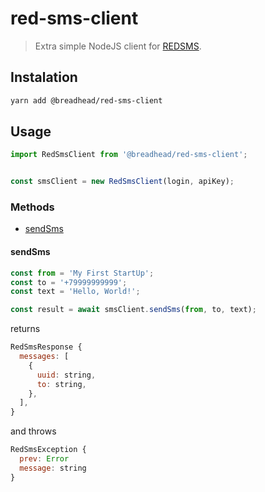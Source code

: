 # red-sms-client

> Extra simple NodeJS client for [REDSMS](https://cp.redsms.ru/).

## Instalation

```bash
yarn add @breadhead/red-sms-client
```

## Usage

```js
import RedSmsClient from '@breadhead/red-sms-client';


const smsClient = new RedSmsClient(login, apiKey);
```

### Methods

+ [sendSms](#sendSms)

#### sendSms

```js
const from = 'My First StartUp';
const to = '+79999999999';
const text = 'Hello, World!';

const result = await smsClient.sendSms(from, to, text);
```

returns

```js
RedSmsResponse {
  messages: [
    {
      uuid: string,
      to: string,
    },
  ],
}
```

and throws

```js
RedSmsException {
  prev: Error
  message: string
}
```
